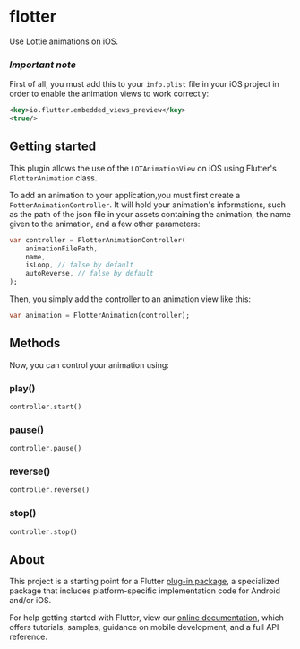 # flotter

Use Lottie animations on iOS.

### *Important note*

First of all, you must add this to your `info.plist` file in your iOS project in order to enable the animation views to work correctly:

```xml
<key>io.flutter.embedded_views_preview</key>
<true/>
```

## Getting started

This plugin allows the use of the `LOTAnimationView` on iOS using Flutter's `FlotterAnimation` class.

To add an animation to your application,you must first create a `FotterAnimationController`. It will hold your animation's informations, such as the path of the json file in your assets containing the animation, the name given to the animation, and a few other parameters:

```dart
var controller = FlotterAnimationController(
    animationFilePath,
    name,
    isLoop, // false by default
    autoReverse, // false by default
);
```

Then, you simply add the controller to an animation view like this:

```dart
var animation = FlotterAnimation(controller);
```

## Methods

Now, you can control your animation using:

### play()

```dart
controller.start()
```

### pause()

```dart
controller.pause()
```

### reverse()

```dart
controller.reverse()
```

### stop()

```dart
controller.stop()
```

## About

This project is a starting point for a Flutter
[plug-in package](https://flutter.dev/developing-packages/),
a specialized package that includes platform-specific implementation code for
Android and/or iOS.

For help getting started with Flutter, view our 
[online documentation](https://flutter.dev/docs), which offers tutorials, 
samples, guidance on mobile development, and a full API reference.
